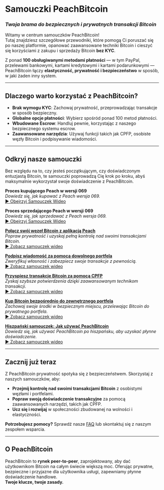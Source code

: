 # **Samouczki PeachBitcoin**  
### *Twoja brama do bezpiecznych i prywatnych transakcji Bitcoin*

Witamy w centrum samouczków PeachBitcoin!  
Tutaj znajdziesz szczegółowe przewodniki, które pomogą Ci poruszać się po naszej platformie, opanować zaawansowane techniki Bitcoin i cieszyć się korzyściami z zakupu i sprzedaży Bitcoin **bez KYC**.

Z ponad **100 obsługiwanymi metodami płatności** — w tym PayPal, przelewami bankowymi, kartami kredytowymi i kartami podarunkowymi — PeachBitcoin łączy **elastyczność, prywatność i bezpieczeństwo** w sposób, w jaki żaden inny system.

---

## Dlaczego warto korzystać z PeachBitcoin?
- **Brak wymogu KYC**: Zachowaj prywatność, przeprowadzając transakcje w sposób bezpieczny.  
- **Globalne opcje płatności**: Wybierz spośród ponad 100 metod płatności.  
- **Wbudowane Escrow**: Handluj pewnie, korzystając z naszego bezpiecznego systemu escrow.  
- **Zaawansowane narzędzia**: Używaj funkcji takich jak CPFP, osobiste węzły Bitcoin i podpisywanie wiadomości.

---

## Odkryj nasze samouczki

Bez względu na to, czy jesteś początkującym, czy doświadczonym entuzjastą Bitcoin, te samouczki poprowadzą Cię krok po kroku, abyś maksymalnie wykorzystał swoje doświadczenie z PeachBitcoin.

**Proces kupującego Peach w wersji 069**  
   *Dowiedz się, jak kupować z Peach wersja 069.*  
   [▶ Obejrzyj Samouczek Wideo](https://www.youtube.com/watch?v=iio88ur4VjQ)

**Proces sprzedającego Peach w wersji 069**  
   *Dowiedz się, jak sprzedawać z Peach wersja 069.*  
   [▶ Obejrzyj Samouczek Wideo](https://www.youtube.com/watch?v=bsrEEbrSUgg)

**[Połącz swój węzeł Bitcoin z aplikacją Peach](../btcnode-to-peachapp)**  
   *Popraw prywatność i uzyskaj pełną kontrolę nad swoimi transakcjami Bitcoin.*  
   [▶ Zobacz samouczek wideo](https://www.youtube.com/watch?v=xtvq2i3mIYg)

**[Podpisz wiadomość za pomocą dowolnego portfela](../sign-message)**  
   *Zweryfikuj własność i zabezpiecz swoje transakcje z pewnością.*  
   [▶ Zobacz samouczek wideo](https://www.youtube.com/watch?v=xgewSfhLgtY)

**[Przyspiesz transakcje Bitcoin za pomocą CPFP](../accelerate-using-cpfp)**  
   *Zyskaj szybsze potwierdzenia dzięki zaawansowanym technikom transakcji.*  
   [▶ Zobacz samouczek wideo](https://www.youtube.com/watch?v=24OtQkL0CxU)

**[Kup Bitcoin bezpośrednio do zewnętrznego portfela](../peachbitcoin-wallet)**  
   *Zachowaj swoje środki w bezpiecznym miejscu, przelewając Bitcoin do prywatnego portfela.*  
   [▶ Zobacz samouczek wideo](https://www.youtube.com/watch?v=d3STuVfFWfQ)

**[Hiszpański samouczek: Jak używać PeachBitcoin](../peachbitcoin-in-spanish)**  
   *Dowiedz się, jak używać PeachBitcoin po hiszpańsku, aby uzyskać płynne doświadczenie.*  
   [▶ Zobacz samouczek wideo](https://www.youtube.com/watch?v=sVwSzTVIe6s)

---

## **Zacznij już teraz**  

Z PeachBitcoin prywatność spotyka się z bezpieczeństwem. Skorzystaj z naszych samouczków, aby:  
- **Przejmij kontrolę nad swoimi transakcjami Bitcoin** z osobistymi węzłami i portfelami.  
- **Popraw swoją doświadczenie transakcyjne** za pomocą zaawansowanych narzędzi, takich jak CPFP.  
- **Ucz się i rozwijaj** w społeczności zbudowanej na wolności i elastyczności.

**Potrzebujesz pomocy?** Sprawdź nasze [FAQ](https://peachbitcoin.com/faqhome) lub skontaktuj się z naszym zespołem wsparcia.

---

## **O PeachBitcoin**  

PeachBitcoin to **rynek peer-to-peer**, zaprojektowany, aby dać użytkownikom Bitcoin na całym świecie większą moc. Oferując prywatne, bezpieczne i przyjazne dla użytkownika usługi, zapewniamy płynne doświadczenie handlowe.  
**Twoje klucze, twoje zasady.**
